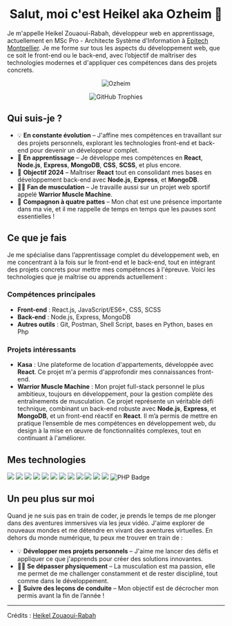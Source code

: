 <h1 align="center">Salut, moi c'est Heikel aka Ozheim 👋</h1>

Je m'appelle Heikel Zouaoui-Rabah, développeur web en apprentissage, actuellement en MSc Pro - Architecte Système d'Information à [Epitech Montpellier](https://www.epitech.eu/fr/). Je me forme sur tous les aspects du développement web, que ce soit le front-end ou le back-end, avec l’objectif de maîtriser des technologies modernes et d'appliquer ces compétences dans des projets concrets.

<p align="center">
    <img src="https://komarev.com/ghpvc/?username=Ozheim" alt="Ozheim" />
</p>

<p align="center">
  <img src="https://github-trophies.vercel.app/?username=Ozheim&theme=matrix&no-frame=false&no-bg=false&margin-w=10&title=MultiLanguage,LongTimeUser,Commits,Repositories,Issues,Followers" alt="GitHub Trophies" />
</p>

## Qui suis-je ?

- 💡 **En constante évolution** – J'affine mes compétences en travaillant sur des projets personnels, explorant les technologies front-end et back-end pour devenir un développeur complet.
- 🌱 **En apprentissage** – Je développe mes compétences en **React**, **Node.js**, **Express**, **MongoDB**, **CSS**, **SCSS**, et plus encore.
- 🎯 **Objectif 2024** – Maîtriser **React** tout en consolidant mes bases en développement back-end avec **Node.js**, **Express**, et **MongoDB**.
- 🏋️‍♂️ **Fan de musculation** – Je travaille aussi sur un projet web sportif appelé **Warrior Muscle Machine**.
- 🐾 **Compagnon à quatre pattes** – Mon chat est une présence importante dans ma vie, et il me rappelle de temps en temps que les pauses sont essentielles !

## Ce que je fais

Je me spécialise dans l’apprentissage complet du développement web, en me concentrant à la fois sur le front-end et le back-end, tout en intégrant des projets concrets pour mettre mes compétences à l'épreuve. Voici les technologies que je maîtrise ou apprends actuellement :

### Compétences principales
- **Front-end** : React.js, JavaScript/ES6+, CSS, SCSS
- **Back-end** : Node.js, Express, MongoDB
- **Autres outils** : Git, Postman, Shell Script, bases en Python, bases en Php

### Projets intéressants
- **Kasa** : Une plateforme de location d'appartements, développée avec **React**. Ce projet m'a permis d'approfondir mes connaissances front-end.
- **Warrior Muscle Machine** : Mon projet full-stack personnel le plus ambitieux, toujours en développement, pour la gestion complète des entraînements de musculation. Ce projet représente un véritable défi technique, combinant un back-end robuste avec **Node.js**, **Express**, et **MongoDB**, et un front-end réactif en **React**. Il m’a permis de mettre en pratique l’ensemble de mes compétences en développement web, du design à la mise en œuvre de fonctionnalités complexes, tout en continuant à l'améliorer.


## Mes technologies
<p align="left">
    <img src="https://img.shields.io/badge/HTML5-E34F26?style=for-the-badge&logo=html5&logoColor=white">
    <img src="https://img.shields.io/badge/JavaScript-F7DF1E?style=for-the-badge&logo=javascript&logoColor=black">
    <img src="https://img.shields.io/badge/React-20232A?style=for-the-badge&logo=react&logoColor=61DAFB">
    <img src="https://img.shields.io/badge/Node.js-339933?style=for-the-badge&logo=nodedotjs&logoColor=white">
    <img src="https://img.shields.io/badge/Express.js-000000?style=for-the-badge&logo=express&logoColor=white">
    <img src="https://img.shields.io/badge/MongoDB-4EA94B?style=for-the-badge&logo=mongodb&logoColor=white">
    <img src="https://img.shields.io/badge/CSS3-1572B6?style=for-the-badge&logo=css3&logoColor=white">
    <img src="https://img.shields.io/badge/SCSS-CC6699?style=for-the-badge&logo=sass&logoColor=white">
    <img src="https://img.shields.io/badge/Shell_Script-121011?style=for-the-badge&logo=gnu-bash&logoColor=white">
    <img src="https://img.shields.io/badge/Python-3776AB?style=for-the-badge&logo=python&logoColor=white">
    <img src="https://img.shields.io/badge/Git-F05032?style=for-the-badge&logo=git&logoColor=white">
    <img src="https://img.shields.io/badge/Postman-FF6C37?style=for-the-badge&logo=Postman&logoColor=white">
    <img src="https://img.shields.io/badge/PHP-777BB4?style=for-the-badge&logo=php&logoColor=white" alt="PHP Badge">

</p>



## Un peu plus sur moi
Quand je ne suis pas en train de coder, je prends le temps de me plonger dans des aventures immersives via les jeux vidéo. J'aime explorer de nouveaux mondes et me détendre en vivant des aventures virtuelles. En dehors du monde numérique, tu peux me trouver en train de :

- 💡 **Développer mes projets personnels** – J'aime me lancer des défis et appliquer ce que j'apprends pour créer des solutions innovantes.
- 🏋️‍♂️ **Se dépasser physiquement** – La musculation est ma passion, elle me permet de me challenger constamment et de rester discipliné, tout comme dans le développement.
- 🚗 **Suivre des leçons de conduite** – Mon objectif est de décrocher mon permis avant la fin de l’année !


-----
Crédits : [Heikel Zouaoui-Rabah](https://github.com/Ozheim)
